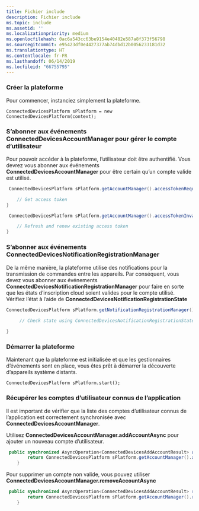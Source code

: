 ```yaml
---
title: Fichier include
description: Fichier include
ms.topic: include
ms.assetid: ''
ms.localizationpriority: medium
ms.openlocfilehash: 0ac6a543cc63be9154e40482e587a8f373f56798
ms.sourcegitcommit: e95423df0e4427377ab74dbd12b0056233181d32
ms.translationtype: HT
ms.contentlocale: fr-FR
ms.lasthandoff: 06/14/2019
ms.locfileid: "66755795"
---
```

### <a name="create-the-platform"></a>Créer la plateforme


Pour commencer, instanciez simplement la plateforme.

`ConnectedDevicesPlatform sPlatform = new ConnectedDevicesPlatform(context);`

### <a name="subscribe-to-connecteddevicesaccountmanager-events-to-handle-the-user-account"></a>S’abonner aux événements ConnectedDevicesAccountManager pour gérer le compte d’utilisateur 

Pour pouvoir accéder à la plateforme, l’utilisateur doit être authentifié.  Vous devrez vous abonner aux événements **ConnectedDevicesAccountManager** pour être certain qu’un compte valide est utilisé. 

```Java
 ConnectedDevicesPlatform sPlatform.getAccountManager().accessTokenRequested().subscribe((accountManager, args) -> {

    // Get access token
}
```

```Java
 ConnectedDevicesPlatform sPlatform.getAccountManager().accessTokenInvalidated().subscribe((accountManager, args) -> {

    // Refresh and renew existing access token
}
```


### <a name="subscribe-to-connecteddevicesnotificationregistrationmanager-events"></a>S’abonner aux événements ConnectedDevicesNotificationRegistrationManager

De la même manière, la plateforme utilise des notifications pour la transmission de commandes entre les appareils.  Par conséquent, vous devez vous abonner aux événements **ConnectedDevicesNotificationRegistrationManager** pour faire en sorte que les états d’inscription cloud soient valides pour le compte utilisé.  Vérifiez l’état à l’aide de **ConnectedDevicesNotificationRegistrationState**

```Java
ConnectedDevicesPlatform sPlatform.getNotificationRegistrationManager().notificationRegistrationStateChanged().subscribe((notificationRegistrationManager, args) -> {
    
     // Check state using ConnectedDevicesNotificationRegistrationState enum

}
```
### <a name="start-the-platform"></a>Démarrer la plateforme
Maintenant que la plateforme est initialisée et que les gestionnaires d’événements sont en place, vous êtes prêt à démarrer la découverte d’appareils système distants.  

`ConnectedDevicesPlatform sPlatform.start();`

### <a name="retrieve-user-accounts-known-to-the-app"></a>Récupérer les comptes d’utilisateur connus de l’application

Il est important de vérifier que la liste des comptes d’utilisateur connus de l’application est correctement synchronisée avec **ConnectedDevicesAccountManager**.

Utilisez **ConnectedDevicesAccountManager.addAccountAsync** pour ajouter un nouveau compte d’utilisateur.

```Java
 public synchronized AsyncOperation<ConnectedDevicesAddAccountResult> addAccountToAccountManagerAsync(ConnectedDevicesAccount account) {
        return ConnectedDevicesPlatform sPlatform.getAccountManager().addAccountAsync(account);
    }
```

Pour supprimer un compte non valide, vous pouvez utiliser **ConnectedDevicesAccountManager.removeAccountAsync**

```Java
 public synchronized AsyncOperation<ConnectedDevicesAddAccountResult> removeAccountToAccountManagerAsync(ConnectedDevicesAccount account) {
        return ConnectedDevicesPlatform sPlatform.getAccountManager().removeAccountAsync(account);
    }
```